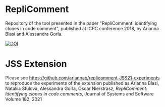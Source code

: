 # RepliComment

Repository of the tool presented in the paper "RepliComment: identifying clones in code comment", published at ICPC conference 2018, by Arianna Blasi and Alessandra Gorla.

<a href="https://zenodo.org/badge/latestdoi/135132614"><img src="https://zenodo.org/badge/135132614.svg" alt="DOI"></a>


# JSS Extension

Please see https://github.com/ariannab/replicomment-JSS21-experiments to reproduce the experiments of the extension published as Arianna Blasi, Nataliia Stulova, Alessandra Gorla, Oscar Nierstrasz, _RepliComment: Identifying clones in code comments_,
Journal of Systems and Software Volume 182, 2021
